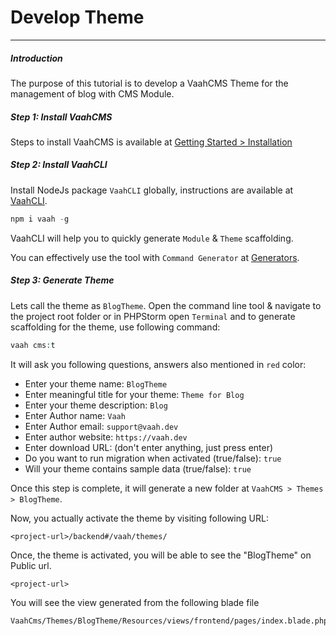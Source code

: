 # Develop Theme

------



##### Introduction

The purpose of this tutorial is to develop a VaahCMS Theme for the management of blog with CMS Module.



##### Step 1: Install VaahCMS

Steps to install VaahCMS is available at [Getting Started > Installation](https://nuxt.getdemo.dev:48300/cms/docs/installation)



##### Step 2: Install VaahCLI

Install NodeJs package `VaahCLI` globally, instructions are available at [VaahCLI](https://www.npmjs.com/package/vaah).

```js
npm i vaah -g
```



VaahCLI will help you to quickly generate `Module` & `Theme` scaffolding.

You can effectively use the tool with `Command Generator` at [Generators](https://nuxt.getdemo.dev:48300/cms/docs/generators).



##### Step 3: Generate Theme

Lets call the theme as `BlogTheme`. Open the command line tool & navigate to the project root folder or in PHPStorm open `Terminal` and to generate scaffolding for the theme, use following command:

```php
vaah cms:t
```


It will ask you following questions, answers also mentioned in `red` color:

- Enter your theme name: `BlogTheme`
- Enter meaningful title for your theme: `Theme for Blog`
- Enter your theme description: `Blog`
- Enter Author name: `Vaah`
- Enter Author email: `support@vaah.dev`
- Enter author website: `https://vaah.dev`
- Enter download URL: (don't enter anything, just press enter)
- Do you want to run migration when activated (true/false): `true`
- Will your theme contains sample data (true/false): `true`

Once this step is complete, it will generate a new folder at `VaahCMS > Themes > BlogTheme`.

Now, you actually activate the theme by visiting following URL:


```
<project-url>/backend#/vaah/themes/
```


Once, the theme is activated, you will be able to see the "BlogTheme" on Public url.

```
<project-url>
```

You will see the view generated from the following blade file

```
VaahCms/Themes/BlogTheme/Resources/views/frontend/pages/index.blade.php
```
